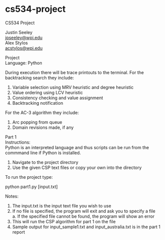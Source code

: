 # cs534-project
CS534 Project

Justin Seeley<br/>
jpseeley@wpi.edu<br/>
Alex Stylos<br/>
acstylos@wpi.edu<br/>

Project<br/>
Language: Python<br/>

During execution there will be trace printouts to the terminal. 
For the backtracking search they include:
1. Variable selection using MRV heuristic and degree heuristic
2. Value ordering using LCV heuristic
3. Consistency checking and value assignment
4. Backtracking notification

For the AC-3 algorithm they include:
1. Arc popping from queue
2. Domain revisions made, if any

Part 1<br/>
Instructions:<br/>
Python is an interpreted language and thus scripts can be run from the commmand line if Python is installed.<br/>
1. Navigate to the project directory<br/>
2. Use the given CSP text files or copy your own into the directory<br/>

To run the project type:<br/>

python part1.py [input.txt]<br/>

Notes:
1. The input.txt is the input text file you wish to use<br/>
2. If no file is specified, the program will exit and ask you to specify a file<br/>
   a. If the specified file cannot be found, the program will show an error
3. This will run the CSP algorithm for part 1 on the file<br/>
4. Sample output for input_sample1.txt and input_australia.txt is in the part 1 report<br/>